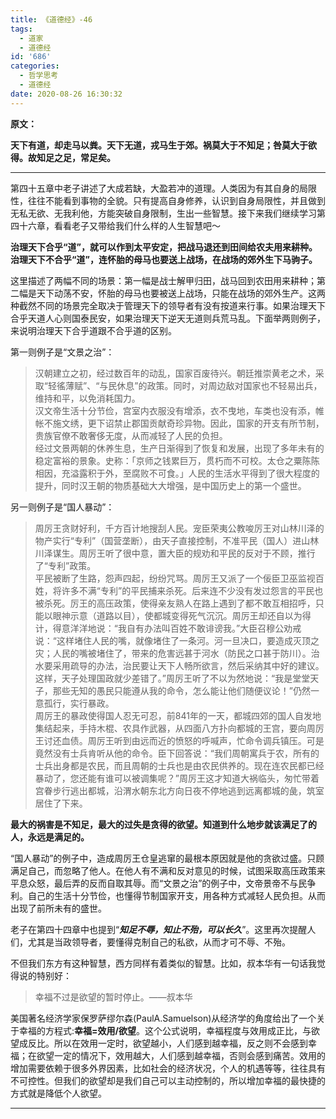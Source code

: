 ```yaml
---
title: 《道德经》-46
tags:
  - 道家
  - 道德经
id: '686'
categories:
  - 哲学思考
  - 道德经
date: 2020-08-26 16:30:32
---
```


**原文：**

**天下有道，却走马以粪。天下无道，戎马生于郊。祸莫大于不知足；咎莫大于欲得。故知足之足，常足矣。**
<!-- more -->
* * *

第四十五章中老子讲述了大成若缺，大盈若冲的道理。人类因为有其自身的局限性，往往不能看到事物的全貌。只有提高自身修养，认识到自身局限性，并且做到无私无欲、无我利他，方能突破自身限制，生出一些智慧。接下来我们继续学习第四十六章，看看老子又带给我们什么样的人生智慧吧～

**治理天下合乎“道”，就可以作到太平安定，把战马退还到田间给农夫用来耕种。治理天下不合乎“道”，连怀胎的母马也要送上战场，在战场的郊外生下马驹子。**

这里描述了两幅不同的场景：第一幅是战士解甲归田，战马回到农田用来耕种；第二幅是天下动荡不安，怀胎的母马也要被送上战场，只能在战场的郊外生产。这两种截然不同的场景完全取决于管理天下的领导者有没有按道来行事。如果治理天下合乎天道人心则国泰民安，如果治理天下逆天无道则兵荒马乱。下面举两则例子，来说明治理天下合乎道跟不合乎道的区别。

第一则例子是“文景之治”：

> 汉朝建立之初，经过数百年的动乱，国家百废待兴。朝廷推崇黄老之术，采取“轻徭薄赋”、“与民休息”的政策。同时，对周边敌对国家也不轻易出兵，维持和平，以免消耗国力。  
> 汉文帝生活十分节俭，宫室内衣服没有增添，衣不曳地，车类也没有添，帷帐不施文绣，更下诏禁止郡国贡献奇珍异物。因此，国家的开支有所节制，贵族官僚不敢奢侈无度，从而减轻了人民的负担。  
> 经过文景两朝的休养生息，生产日渐得到了恢复和发展，出现了多年未有的稳定富裕的景象。史称：「京师之钱累巨万，贯朽而不可校。太仓之粟陈陈相因，充溢露积于外，至腐败不可食。」人民的生活水平得到了很大程度的提升，同时汉王朝的物质基础大大增强，是中国历史上的第一个盛世。

另一则例子是“国人暴动”：

> 周厉王贪财好利，千方百计地搜刮人民。宠臣荣夷公教唆厉王对山林川泽的物产实行“专利”（国营垄断），由天子直接控制，不准平民（国人）进山林川泽谋生。周厉王听了很中意，置大臣的规劝和平民的反对于不顾，推行了“专利”政策。  
> 平民被断了生路，怨声四起，纷纷咒骂。周厉王又派了一个佞臣卫巫监视百姓，将许多不满“专利”的平民捕来杀死。后来连不少没有发过怨言的平民也被杀死。厉王的高压政策，使得亲友熟人在路上遇到了都不敢互相招呼，只能以眼神示意（道路以目），使都城变得死气沉沉。周厉王却还自以为得计，得意洋洋地说：“我自有办法叫百姓不敢诽谤我。”大臣召穆公劝戒说：“这样堵住人民的嘴，就像堵住了一条河。河一旦决口，要造成灭顶之灾；人民的嘴被堵住了，带来的危害远甚于河水（防民之口甚于防川）。治水要采用疏导的办法，治民要让天下人畅所欲言，然后采纳其中好的建议。这样，天子处理国政就少差错了。”周厉王听了不以为然地说：“我是堂堂天子，那些无知的愚民只能遵从我的命令，怎么能让他们随便议论！”仍然一意孤行，实行暴政。  
> 周厉王的暴政使得国人忍无可忍，前841年的一天，都城四郊的国人自发地集结起来，手持木棍、农具作武器，从四面八方扑向都城的王宫，要向周厉王讨还血债。周厉王听到由远而近的愤怒的呼喊声，忙命令调兵镇压。可是竟然没有士兵肯听从他的命令。臣下回答说：“我们周朝寓兵于农，所有的士兵出身都是农民，而且周朝的士兵也是由农民供养的。现在连农民都已经暴动了，您还能有谁可以被调集呢？”周厉王这才知道大祸临头，匆忙带着宫眷步行逃出都城，沿渭水朝东北方向日夜不停地逃到远离都城的彘，筑室居住了下来。

**最大的祸害是不知足，最大的过失是贪得的欲望。知道到什么地步就该满足了的人，永远是满足的。**

“国人暴动”的例子中，造成周厉王仓皇逃窜的最根本原因就是他的贪欲过盛。只顾满足自己，而忽略了他人。在他人有不满和反对意见的时候，试图采取高压政策来平息众怒，最后弄的反而自取其辱。而“文景之治”的例子中，文帝景帝不与民争利。自己的生活十分节俭，也懂得节制国家开支，用各种方式减轻人民负担。从而出现了前所未有的盛世。

老子在第四十四章中也提到“**_知足不辱，知止不殆，可以长久_**”。这里再次提醒人们，尤其是当政领导者，要懂得克制自己的私欲，从而才可不辱、不殆。

不但我们东方有这种智慧，西方同样有着类似的智慧。比如，叔本华有一句话我觉得说的特别好：

> 幸福不过是欲望的暂时停止。——叔本华

美国著名经济学家保罗萨缪尔森(PaulA.Samuelson)从经济学的角度给出了一个关于幸福的方程式:**幸福=效用/欲望**。这个公式说明，幸福程度与效用成正比，与欲望成反比。所以在效用一定时，欲望越小，人们感到越幸福，反之则不会感到幸福；在欲望一定的情况下，效用越大，人们感到越幸福，否则会感到痛苦。效用的增加需要依赖于很多外界因素，比如社会的经济状况，个人的机遇等等，往往具有不可控性。但我们的欲望却是我们自己可以主动控制的，所以增加幸福的最快捷的方式就是降低个人欲望。

* * *

